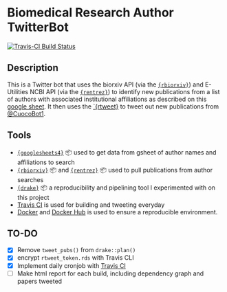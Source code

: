 # Biomedical Research Author TwitterBot

[![Travis-CI Build Status](https://travis-ci.com/mikecuoco/pub_tweets.svg?token=btjnysX8vLpxExJaYkdq&branch=master)](https://travis-ci.com/github/mikecuoco/pub-tweets)


## Description
This is a Twitter bot that uses the biorxiv API (via the [`{rbiorxiv}`](https://github.com/nicholasmfraser/biorrxiv)) and E-Utilities NCBI API (via the [`{rentrez}`](https://github.com/ropensci/rentrez)) to identify new publications from a  list of authors with associated institutional affiliations as described on this [google sheet](https://docs.google.com/spreadsheets/d/1pj2ctCbk5YAkfM4WnpShu8vfLxj7qFsCZn6pz78JXzM/edit?usp=sharing). It then uses the [`{rtweet}](https://github.com/mkearney/rtweet) to tweet out new publications from [@CuocoBot1](https://twitter.com/CuocoBot1).

## Tools

- [`{googlesheets4}`](https://github.com/tidyverse/googlesheets4) :package: used to get data from gsheet of author names and affiliations to search
- [`{rbiorxiv}`](https://github.com/nicholasmfraser/biorrxiv) :package: and [`{rentrez}`](https://github.com/ropensci/rentrez) :package: used to pull publications from author searches
- [`{drake}`](https://github.com/ropensci/drake) :package: a reproducibility and pipelining tool I experimented with on this project
- [Travis CI](https://travis-ci.org) is used for building and tweeting everyday
- [Docker](https://www.docker.com) and [Docker Hub](https://hub.docker.com) is used to ensure a reproducible environment.

## TO-DO

- [X] Remove `tweet_pubs()` from `drake::plan()`
- [X] encrypt `rtweet_token.rds` with Travis CLI
- [X] Implement daily cronjob with [Travis CI](https://travis-ci.org)
- [ ] Make html report for each build, including dependency graph and papers tweeted
